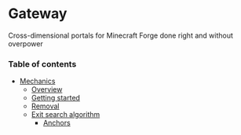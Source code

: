 Gateway
=======

Cross-dimensional portals for Minecraft Forge done right and without overpower

### Table of contents

* [Mechanics](wiki/Mechanics.md)
  * [Overview](wiki/Mechanics.md#overview)
  * [Getting started](wiki/Mechanics.md#getting-started)
  * [Removal](wiki/Mechanics.md#removal)
  * [Exit search algorithm](wiki/Mechanics.md#exit-search-algorithm)
    * [Anchors](wiki/Mechanics.md#anchors)
